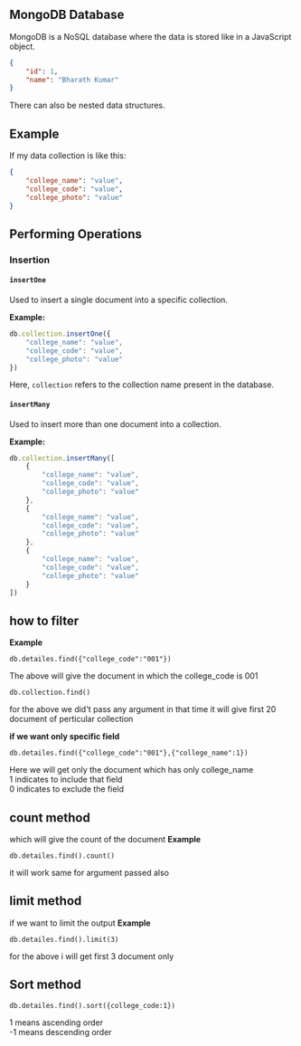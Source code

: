 
## MongoDB Database 
MongoDB is a NoSQL database where the data is stored like in a JavaScript object.

```json
{
    "id": 1,
    "name": "Bharath Kumar"
}
```

There can also be nested data structures.

## Example

If my data collection is like this:

```json
{
    "college_name": "value",
    "college_code": "value",
    "college_photo": "value"
}
```

## Performing Operations

### Insertion

#### `insertOne` 
Used to insert a single document into a specific collection.

**Example:**

```javascript
db.collection.insertOne({
    "college_name": "value",
    "college_code": "value",
    "college_photo": "value"
})
```

Here, `collection` refers to the collection name present in the database.

#### `insertMany`
Used to insert more than one document into a collection.

**Example:**

```javascript
db.collection.insertMany([
    {
        "college_name": "value",
        "college_code": "value",
        "college_photo": "value"
    },
    {
        "college_name": "value",
        "college_code": "value",
        "college_photo": "value"
    },
    {
        "college_name": "value",
        "college_code": "value",
        "college_photo": "value"
    }
])
```
## how to filter 
**Example**
```
db.detailes.find({"college_code":"001"})
```
The above will give the document in which the college_code is 001

```
db.collection.find()
``` 
for the above we did't pass any argument in that time it will give first 20 document of perticular collection

**if we want only specific field**
```
db.detailes.find({"college_code":"001"},{"college_name":1})
```

Here we will get only the document which has only college_name 
<br>
1 indicates to include that field
<br>
0 indicates to exclude the field

## count method 
which will give the count of the document
**Example**
```
db.detailes.find().count()
```
it will work same for argument passed also
## limit method
if we want to limit the output 
**Example**
```
db.detailes.find().limit(3)
```
for the above i will get first 3 document only

## Sort method
```
db.detailes.find().sort({college_code:1})
```
1 means ascending order 
<br>
-1 means descending order



